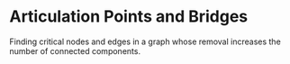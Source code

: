 # Articulation Points and Bridges

Finding critical nodes and edges in a graph whose removal increases the number of connected components.
